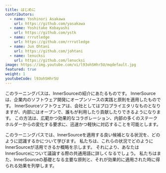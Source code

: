 ```yaml
---
title: はじめに
contributors:
  - name: Yoshinori Asakawa
    url: https://github.com/yasakawa
  - name: Yoshitake Kobayashi
    url: https://github.com/ystk
  - name: rrrutledge
    url: https://github.com/rrrutledge
  - name: Jun Ohtani
    url: https://github.com/johtani
  - name: lenucksi
    url: https://github.com/lenucksi
image: https://img.youtube.com/vi/l93ohSHhr5U/mqdefault.jpg
featured: true
weight: 1
youtubeCode: l93ohSHhr5U
---
```

<div class="paragraph">
<p>このラーニングパスは、InnerSourceの紹介にあたるものです。
InnerSourceは、企業内のソフトウェア開発にオープンソースの実践と原則を適用したものです。
InnerSourceソフトウェアは、会社としてはプロプライエタリなものとなりますが、内部にはオープンで、誰もが利用したり貢献したりできるようになります。
この方法は、広範かつ効果的なコラボレーション、内部の多くのステークホルダーからの変化する要求に、迅速かつ軽快に対応することを可能とします。</p>
</div>
<div class="paragraph">
<p>このラーニングパスでは、InnerSourceを適用する良い候補となる状況を、どのように認識するかについて学びます。
私たちは、これらの状況でどのようにInnerSourceが活用できるか概略を示します。
それにより、あなたはInnerSourceについて議論する際の共通用語に詳しくなるでしょう。
私たちはまた、InnerSourceの基礎となる主要な原則と、それが効果的に適用された時に得られる効果を列挙します。</p>
</div>
<!--- This file autogenerated from https://github.com/InnerSourceCommons/InnerSourceLearningPath/blob/main/scripts -->